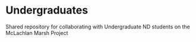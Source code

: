 # Undergraduates
Shared repository for collaborating with Undergraduate ND students on the McLachlan Marsh Project
